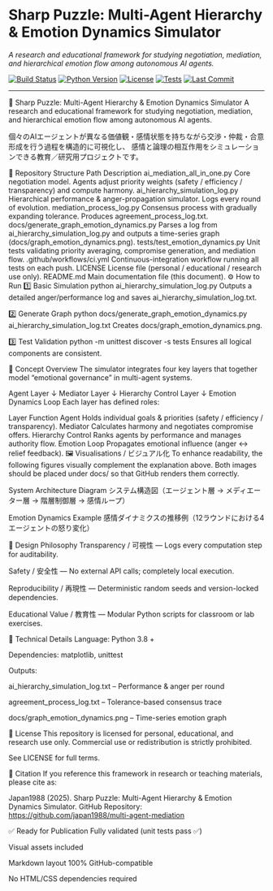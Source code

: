 # Sharp Puzzle: Multi-Agent Hierarchy & Emotion Dynamics Simulator
_A research and educational framework for studying negotiation, mediation, and hierarchical emotion flow among autonomous AI agents._

[![Build Status](https://github.com/japan1988/multi-agent-mediation/actions/workflows/ci.yml/badge.svg)](https://github.com/japan1988/multi-agent-mediation/actions/workflows/ci.yml)
[![Python Version](https://img.shields.io/badge/python-3.8%2B-blue.svg)](https://www.python.org/)
[![License](https://img.shields.io/badge/license-Educational%20%2F%20Research-lightgrey.svg)](LICENSE)
[![Tests](https://img.shields.io/badge/tests-passing-success.svg)](https://github.com/japan1988/multi-agent-mediation/actions)
[![Last Commit](https://img.shields.io/github/last-commit/japan1988/multi-agent-mediation.svg)](https://github.com/japan1988/multi-agent-mediation/commits/main)

---
🔷 Sharp Puzzle: Multi-Agent Hierarchy & Emotion Dynamics Simulator
A research and educational framework for studying negotiation, mediation, and hierarchical emotion flow among autonomous AI agents.

個々のAIエージェントが異なる価値観・感情状態を持ちながら交渉・仲裁・合意形成を行う過程を構造的に可視化し、
感情と論理の相互作用をシミュレーションできる教育／研究用プロジェクトです。

📁 Repository Structure
Path	Description
ai_mediation_all_in_one.py	Core negotiation model. Agents adjust priority weights (safety / efficiency / transparency) and compute harmony.
ai_hierarchy_simulation_log.py	Hierarchical performance & anger-propagation simulator. Logs every round of evolution.
mediation_process_log.py	Consensus process with gradually expanding tolerance. Produces agreement_process_log.txt.
docs/generate_graph_emotion_dynamics.py	Parses a log from ai_hierarchy_simulation_log.py and outputs a time-series graph (docs/graph_emotion_dynamics.png).
tests/test_emotion_dynamics.py	Unit tests validating priority averaging, compromise generation, and mediation flow.
.github/workflows/ci.yml	Continuous-integration workflow running all tests on each push.
LICENSE	License file (personal / educational / research use only).
README.md	Main documentation file (this document).
⚙️ How to Run
1️⃣ Basic Simulation
python ai_hierarchy_simulation_log.py
Outputs a detailed anger/performance log and saves ai_hierarchy_simulation_log.txt.

2️⃣ Generate Graph
python docs/generate_graph_emotion_dynamics.py ai_hierarchy_simulation_log.txt
Creates docs/graph_emotion_dynamics.png.

3️⃣ Test Validation
python -m unittest discover -s tests
Ensures all logical components are consistent.

🧩 Concept Overview
The simulator integrates four key layers that together model “emotional governance” in multi-agent systems.

Agent Layer
   ↓
Mediator Layer
   ↓
Hierarchy Control Layer
   ↓
Emotion Dynamics Loop
Each layer has defined roles:

Layer	Function
Agent	Holds individual goals & priorities (safety / efficiency / transparency).
Mediator	Calculates harmony and negotiates compromise offers.
Hierarchy Control	Ranks agents by performance and manages authority flow.
Emotion Loop	Propagates emotional influence (anger ↔ relief feedback).
🖼️ Visualisations / ビジュアル化
To enhance readability, the following figures visually complement the explanation above.
Both images should be placed under docs/ so that GitHub renders them correctly.

System Architecture Diagram
システム構造図（エージェント層 → メディエーター層 → 階層制御層 → 感情ループ）

Emotion Dynamics Example
感情ダイナミクスの推移例（12ラウンドにおける4エージェントの怒り変化）

🧠 Design Philosophy
Transparency / 可視性 — Logs every computation step for auditability.

Safety / 安全性 — No external API calls; completely local execution.

Reproducibility / 再現性 — Deterministic random seeds and version-locked dependencies.

Educational Value / 教育性 — Modular Python scripts for classroom or lab exercises.

🧪 Technical Details
Language: Python 3.8 +

Dependencies: matplotlib, unittest

Outputs:

ai_hierarchy_simulation_log.txt – Performance & anger per round

agreement_process_log.txt – Tolerance-based consensus trace

docs/graph_emotion_dynamics.png – Time-series emotion graph

📜 License
This repository is licensed for personal, educational, and research use only.
Commercial use or redistribution is strictly prohibited.

See LICENSE for full terms.

🧾 Citation
If you reference this framework in research or teaching materials, please cite as:

Japan1988 (2025). Sharp Puzzle: Multi-Agent Hierarchy & Emotion Dynamics Simulator.
GitHub Repository: https://github.com/japan1988/multi-agent-mediation

✅ Ready for Publication
Fully validated (unit tests pass ✅)

Visual assets included

Markdown layout 100% GitHub-compatible

No HTML/CSS dependencies required



